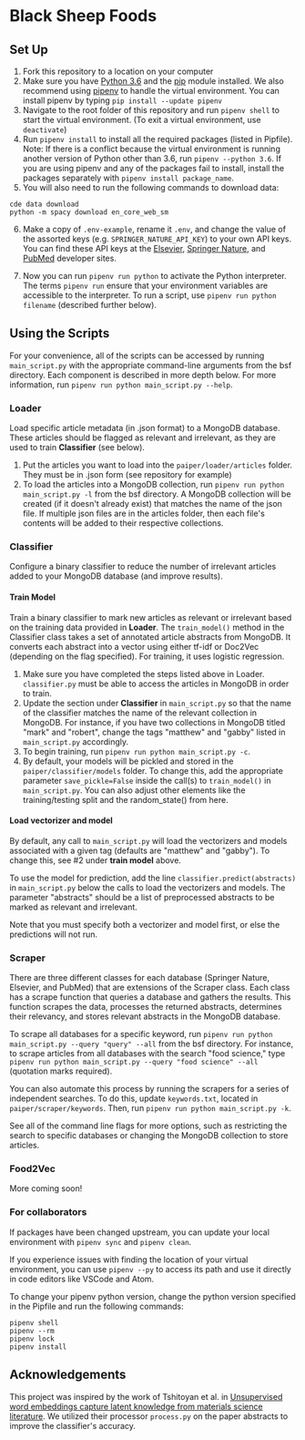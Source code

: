 # Black Sheep Foods
## Set Up
1. Fork this repository to a location on your computer
2. Make sure you have [Python 3.6](https://www.python.org/) and the [pip](https://pip.pypa.io/en/stable/) module installed. We also recommend using [pipenv](https://docs.pipenv.org/) to handle the virtual environment. You can install pipenv by typing `pip install --update pipenv`
3. Navigate to the root folder of this repository and run `pipenv shell` to start the virtual environment. (To exit a virtual environment, use `deactivate`)
4. Run `pipenv install` to install all the required packages (listed in Pipfile). Note: If there is a conflict because the virtual environment is running another version of Python other than 3.6, run `pipenv --python 3.6`. If you are using pipenv and any of the packages fail to install, install the packages separately with `pipenv install package_name`.
5. You will also need to run the following commands to download data:
```
cde data download
python -m spacy download en_core_web_sm 
```
6. Make a copy of `.env-example`, rename it `.env`, and change the value of the assorted keys (e.g. `SPRINGER_NATURE_API_KEY`) to your own API keys. You can find these API keys at the [Elsevier](https://dev.elsevier.com/), [Springer Nature](https://dev.springernature.com/), and [PubMed](https://www.ncbi.nlm.nih.gov/home/develop/api/) developer sites.

7. Now you can run `pipenv run python` to activate the Python interpreter. The terms `pipenv run` ensure that your environment variables are accessible to the interpreter. To run a script, use `pipenv run python filename` (described further below).


## Using the Scripts
For your convenience, all of the scripts can be accessed by running `main_script.py` with the appropriate command-line arguments from the bsf directory. Each component is described in more depth below. For more information, run `pipenv run python main_script.py --help`.


### Loader
Load specific article metadata (in .json format) to a MongoDB database. These articles should be flagged as relevant and irrelevant, as they are used to train **Classifier** (see below). 

1. Put the articles you want to load into the `paiper/loader/articles` folder. They must be in .json form (see repository for example)
2. To load the articles into a MongoDB collection, run `pipenv run python main_script.py -l` from the bsf directory. A MongoDB collection will be created (if it doesn't already exist) that matches the name of the json file. If multiple json files are in the articles folder, then each file's contents will be added to their respective collections.


### Classifier
Configure a binary classifier to reduce the number of irrelevant articles added to your MongoDB database (and improve results).


#### Train Model
Train a binary classifier to mark new articles as relevant or irrelevant based on the training data provided in **Loader**.
The `train_model()` method in the Classifier class takes a set of annotated article abstracts from MongoDB. It converts each abstract into a vector using either tf-idf or Doc2Vec (depending on the flag specified). For training, it uses logistic regression. 

1. Make sure you have completed the steps listed above in Loader. `classifier.py` must be able to access the articles in MongoDB in order to train.
2. Update the section under **Classifier** in `main_script.py` so that the name of the classifier matches the name of the relevant collection in MongoDB. For instance, if you have two collections in MongoDB titled "mark" and "robert", change the tags "matthew" and "gabby" listed in `main_script.py` accordingly. 
3. To begin training, run `pipenv run python main_script.py -c`.
4. By default, your models will be pickled and stored in the `paiper/classifier/models` folder. To change this, add the appropriate parameter `save_pickle=False` inside the call(s) to `train_model()` in `main_script.py`. You can also adjust other elements like the training/testing split and the random_state() from here.


#### Load vectorizer and model
By default, any call to `main_script.py` will load the vectorizers and models associated with a given tag (defaults are "matthew" and "gabby"). To change this, see #2 under **train model** above.

To use the model for prediction, add the line `classifier.predict(abstracts)` in `main_script.py` below the calls to load the vectorizers and models. The parameter "abstracts" should be a list of preprocessed abstracts to be marked as relevant and irrelevant. 

Note that you must specify both a vectorizer and model first, or else the predictions will not run.


### Scraper
There are three different classes for each database (Springer Nature, Elsevier, and PubMed) that are extensions of the Scraper class. Each class has a scrape function that queries a database and gathers the results. This function scrapes the data, processes the returned abstracts, determines their relevancy, and stores relevant abstracts in the MongoDB database. 

To scrape all databases for a specific keyword, run `pipenv run python main_script.py --query "query" --all` from the bsf directory. For instance, to scrape articles from all databases with the search "food science," type `pipenv run python main_script.py --query "food science" --all` (quotation marks required). 

You can also automate this process by running the scrapers for a series of independent searches. To do this, update `keywords.txt`, located in `paiper/scraper/keywords`. Then, run `pipenv run python main_script.py -k`.

See all of the command line flags for more options, such as restricting the search to specific databases or changing the MongoDB collection to store articles.

### Food2Vec
More coming soon!


### For collaborators
If packages have been changed upstream, you can update your local environment with `pipenv sync` and `pipenv clean`.


If you experience issues with finding the location of your virtual environment, you can use `pipenv --py` to access its path and use it directly in code editors like VSCode and Atom.

To change your pipenv python version, change the python version specified in the Pipfile and run the following commands:
```
pipenv shell
pipenv --rm
pipenv lock
pipenv install
```

## Acknowledgements
This project was inspired by the work of Tshitoyan et al. in [Unsupervised word embeddings capture latent knowledge from materials science literature](https://github.com/materialsintelligence/mat2vec). We utilized their processor `process.py` on the paper abstracts to improve the classifier's accuracy.

